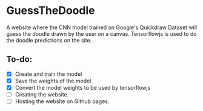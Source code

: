 # GuessTheDoodle

A website where the CNN model trained on Google's Quickdraw Dataset will guess the doodle drawn by the user on a canvas. Tensorflowjs is used to do the doodle predictions on the site.

## To-do:
- [x] Create and train the model
- [x] Save the weights of the model
- [x] Convert the model weights to be used by tensorflowjs
- [ ] Creating the website.
- [ ] Hosting the website on Github pages.
